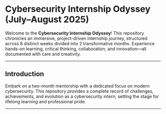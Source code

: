 # Cybersecurity Internship Odyssey (July–August 2025)

Welcome to the **Cybersecurity Internship Odyssey**! This repository chronicles an immersive, project-driven internship journey, structured across 8 distinct weeks divided into 2 transformative months. Experience hands-on learning, critical thinking, collaboration, and innovation—all documented with care and creativity.

---

## Introduction

Embark on a two-month mentorship with a dedicated focus on modern cybersecurity. This repository provides a complete record of challenges, achievements, and evolution as a cybersecurity intern, setting the stage for lifelong learning and professional pride.

---

